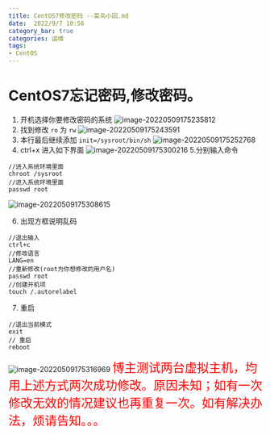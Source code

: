 ```yaml
---
title: CentOS7修改密码 --菜鸟小回.md
date:  2022/9/7 10:56
category_bar: true
categories: 运维
tags:
- CentOS
---
```

# CentOS7忘记密码,修改密码。
1. 开机选择你要修改密码的系统
![image-20220509175235812](https://img-1256282866.cos.ap-beijing.myqcloud.com/image-20220509175235812.png)
2. 找到修改 `ro` 为 `rw` 
![image-20220509175243591](https://img-1256282866.cos.ap-beijing.myqcloud.com/image-20220509175243591.png)
3. 本行最后继续添加 `init=/sysroot/bin/sh` 
![image-20220509175252768](https://img-1256282866.cos.ap-beijing.myqcloud.com/image-20220509175252768.png)
4. ctrl+x 进入如下界面
![image-20220509175300216](https://img-1256282866.cos.ap-beijing.myqcloud.com/image-20220509175300216.png)
5.分别输入命令
```
//进入系统环境里面
chroot /sysroot 
//进入系统环境里面
passwd root 
```
![image-20220509175308615](https://img-1256282866.cos.ap-beijing.myqcloud.com/image-20220509175308615.png)

6. 出现方框说明乱码
```
//退出输入
ctrl+c
//修改语言
LANG=en
//重新修改(root为你想修改的用户名)
passwd root 
//创建开机项
touch /.autorelabel 
```
7. 重启
```
//退出当前模式
exit
// 重启
reboot
```
![image-20220509175316969](https://img-1256282866.cos.ap-beijing.myqcloud.com/image-20220509175316969.png)
<font color=red size=5>博主测试两台虚拟主机，均用上述方式两次成功修改。原因未知；如有一次修改无效的情况建议也再重复一次。如有解决办法，烦请告知。。。</font>
